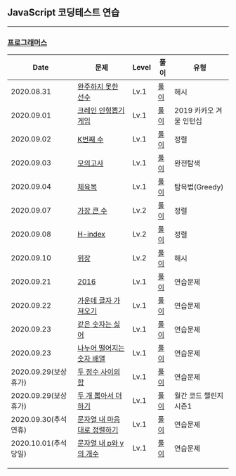 ## JavaScript 코딩테스트 연습

---

### [프로그래머스](https://programmers.co.kr/learn/challenges)

| Date                 | 문제                                                         | Level | 풀이                                                         | 유형                    |
| -------------------- | ------------------------------------------------------------ | ----- | ------------------------------------------------------------ | ----------------------- |
| 2020.08.31           | [완주하지 못한 선수](https://programmers.co.kr/learn/courses/30/lessons/42576) | Lv.1  | [풀이](https://github.com/ssorrychoi/codingTest/blob/master/SourceCode/%EC%99%84%EC%A3%BC%ED%95%98%EC%A7%80%EB%AA%BB%ED%95%9C%EC%84%A0%EC%88%98Lv1.js) | 해시                    |
| 2020.09.01           | [크레인 인형뽑기 게임](https://programmers.co.kr/learn/courses/30/lessons/64061) | Lv.1  | [풀이](https://github.com/ssorrychoi/codingTest/blob/master/SourceCode/%ED%81%AC%EB%A0%88%EC%9D%B8_%EC%9D%B8%ED%98%95%EB%BD%91%EA%B8%B0Lv1.js) | 2019 카카오 겨울 인턴십 |
| 2020.09.02           | [K번째 수](https://programmers.co.kr/learn/courses/30/lessons/42748) | Lv.1  | [풀이](https://github.com/ssorrychoi/codingTest/blob/master/SourceCode/k%EB%B2%88%EC%A7%B8%EC%88%98Lv1.js) | 정렬                    |
| 2020.09.03           | [모의고사](https://programmers.co.kr/learn/courses/30/lessons/42840) | Lv.1  | [풀이](https://github.com/ssorrychoi/codingTest/blob/master/SourceCode/%EB%AA%A8%EC%9D%98%EA%B3%A0%EC%82%ACLv1.js) | 완전탐색                |
| 2020.09.04           | [체육복](https://programmers.co.kr/learn/courses/30/lessons/42862) | Lv.1  | [풀이](https://github.com/ssorrychoi/codingTest/blob/master/SourceCode/%EC%B2%B4%EC%9C%A1%EB%B3%B5Lv1.js) | 탐욕법(Greedy)          |
| 2020.09.07           | [가장 큰 수](https://programmers.co.kr/learn/courses/30/lessons/42746) | Lv.2  | [풀이](https://github.com/ssorrychoi/codingTest/blob/master/SourceCode/%EA%B0%80%EC%9E%A5%ED%81%B0%EC%88%98Lv2.js) | 정렬                    |
| 2020.09.08           | [H-index](https://programmers.co.kr/learn/courses/30/lessons/42747) | Lv.2  | [풀이](https://github.com/ssorrychoi/codingTest/blob/master/SourceCode/H-index_Lv2.js) | 정렬                    |
| 2020.09.10           | [위장](https://programmers.co.kr/learn/courses/30/lessons/42578) | Lv.2  | [풀이](https://github.com/ssorrychoi/codingTest/blob/master/SourceCode/%EC%9C%84%EC%9E%A5Lv2.js) | 해시                    |
| 2020.09.21           | [2016](https://programmers.co.kr/learn/courses/30/lessons/12901) | Lv.1  | [풀이](https://github.com/ssorrychoi/codingTest/blob/master/SourceCode/2016Lv1.js) | 연습문제                |
| 2020.09.22           | [가운데 글자 가져오기](https://programmers.co.kr/learn/courses/30/lessons/12903) | Lv.1  | [풀이](https://github.com/ssorrychoi/codingTest/blob/master/SourceCode/%EA%B0%80%EC%9A%B4%EB%8D%B0_%EA%B8%80%EC%9E%90_%EA%B0%80%EC%A0%B8%EC%98%A4%EA%B8%B0Lv1.js) | 연습문제                |
| 2020.09.23           | [같은 숫자는 싫어](https://programmers.co.kr/learn/courses/30/lessons/12906) | Lv.1  | [풀이](https://github.com/ssorrychoi/codingTest/blob/master/SourceCode/%EA%B0%99%EC%9D%80_%EC%88%AB%EC%9E%90%EB%8A%94_%EC%8B%AB%EC%96%B4Lv1.js) | 연습문제                |
| 2020.09.23           | [나누어 떨어지는 숫자 배열](https://programmers.co.kr/learn/courses/30/lessons/12910) | Lv.1  | [풀이](https://github.com/ssorrychoi/codingTest/blob/master/SourceCode/%EB%82%98%EB%88%84%EC%96%B4_%EB%96%A8%EC%96%B4%EC%A7%80%EB%8A%94_%EC%88%AB%EC%9E%90_%EB%B0%B0%EC%97%B4Lv1.js) | 연습문제                |
| 2020.09.29(보상휴가) | [두 정수 사이의 합](https://programmers.co.kr/learn/courses/30/lessons/12912) | Lv.1  | [풀이](https://github.com/ssorrychoi/codingTest/blob/master/SourceCode/%EB%91%90_%EC%A0%95%EC%88%98_%EC%82%AC%EC%9D%B4%EC%9D%98_%ED%95%A9.js) | 연습문제                |
| 2020.09.29(보상휴가) | [두 개 뽑아서 더하기](https://programmers.co.kr/learn/courses/30/lessons/68644) | Lv.1  | [풀이](https://github.com/ssorrychoi/codingTest/blob/master/SourceCode/%EB%91%90_%EA%B0%9C_%EB%BD%91%EC%95%84%EC%84%9C_%EB%8D%94%ED%95%98%EA%B8%B0.js) | 월간 코드 챌린지 시즌1  |
| 2020.09.30(추석연휴) | [문자열 내 마음대로 정렬하기](https://programmers.co.kr/learn/courses/30/lessons/12915) | Lv.1  | [풀이](https://github.com/ssorrychoi/codingTest/blob/master/SourceCode/%EB%AC%B8%EC%9E%90%EC%97%B4_%EB%82%B4_%EB%A7%88%EC%9D%8C%EB%8C%80%EB%A1%9C_%EC%A0%95%EB%A0%AC%ED%95%98%EA%B8%B0.js) | 연습문제                |
| 2020.10.01(추석당일) | [문자열 내 p와 y의 개수](https://programmers.co.kr/learn/courses/30/lessons/12916#) | Lv.1  | [풀이](https://github.com/ssorrychoi/codingTest/blob/master/SourceCode/%EB%AC%B8%EC%9E%90%EC%97%B4_%EB%82%B4_p%EC%99%80_y%EC%9D%98%20%EA%B0%9C%EC%88%98.js) | 연습문제                |
|                      |                                                              |       |                                                              |                         |
|                      |                                                              |       |                                                              |                         |
|                      |                                                              |       |                                                              |                         |

